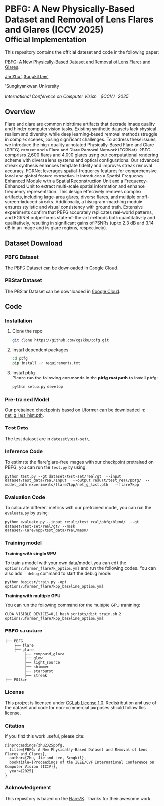 # PBFG: A New Physically-Based Dataset and Removal of Lens Flares and Glares (ICCV 2025)<br><sub>Official Implementation</sub><br>

This repository contains the official dateset and code in the following paper:

[PBFG: A New Physically-Based Dataset and Removal of Lens Flares and Glares](http://115.145.173.100/pub/2025-zhu-iccv-pbfg).

[Jie Zhu¹](https://cg.skku.edu/ppl/), [Sungkil Lee¹](https://cg.skku.edu/slee/)

¹Sungkyunkwan University

*International Conference on Computer Vision （ICCV） 2025*

## Overview
Flare and glare are common nighttime artifacts that degrade image quality and hinder computer vision tasks. Existing synthetic datasets lack physical realism and diversity, while deep learning-based removal methods struggle in complex scenes, posing significant challenges. To address these issues, we introduce the high-quality annotated Physically-Based Flare and Glare (PBFG) dataset and a Flare and Glare Removal Network (FGRNet). PBFG comprises 2,600 flares and 4,000 glares using our computational rendering scheme with diverse lens systems and optical configurations. Our advanced streak synthesis enhances template fidelity and improves streak removal accuracy. FGRNet leverages spatial-frequency features for comprehensive local and global feature extraction. It introduces a Spatial-Frequency Enhanced Module with a Spatial Reconstruction Unit and a Frequency-Enhanced Unit to extract multi-scale spatial information and enhance frequency representation. This design effectively removes complex artifacts, including large-area glares, diverse flares, and multiple or off-screen-induced streaks. Additionally, a histogram-matching module ensures stylistic and visual consistency with ground truth. Extensive experiments confirm that PBFG accurately replicates real-world patterns, and FGRNet outperforms state-of-the-art methods both quantitatively and qualitatively, resulting in significant gains of PSNRs (up to 2.3 dB and 3.14 dB in an image and its glare regions, respectively).

## Dataset Download

### PBFG Dataset

The PBFG Dataset can be downloaded in [Google Cloud](https://drive.google.com/file/d/17ZqtR7_Vz-9oL2hB4nhoEOJrv37Hv50J/view?usp=sharing).

### PBStar Dataset

The PBStar Dataset can be downloaded in [Google Cloud](https://drive.google.com/file/d/1-CWEv5_B3q9Kki-_sHtqTO7VFR5ACGbP/view?usp=sharing).
 
## Code

### Installation

1. Clone the repo

    ```bash
    git clone https://github.com/cgskku/pbfg.git
    ```

1. Install dependent packages

    ```bash
    cd pbfg
    pip install -r requirements.txt
    ```

1. Install pbfg<br>
    Please run the following commands in the **pbfg root path** to install pbfg:<br>

    ```bash
    python setup.py develop
    ```

### Pre-trained Model

Our pretrained checkpoints based on Uformer can be downloaded in:
[net_g_last_hist.pth](https://drive.google.com/file/d/1CW2po1NvS2kJSF_RSudAMxQ3iXT7TjqT/view?usp=sharing).


### Test Data

The test dataset are in `dateset\test-set\`.


### Inference Code
To estimate the flare/glare-free images with our checkpoint pretrained on PBFG, you can run the `test.py` by using:
```
python test.py --gt dataset/test-set/real/gt  --input dataset/test_data/real/input   --output result/test_real/pbfg/  --model_path experiments/flare7kpp/net_g_last.pth   --flare7kpp
```

### Evaluation Code
To calculate different metrics with our pretrained model, you can run the `evaluate.py` by using:
```
python evaluate.py --input result/test_real/pbfg/blend/  --gt  dataset/test-set/real/gt/ --mask  dataset/Flare7Kpp/test_data/real/mask/
```

### Training model

**Training with single GPU**

To train a model with your own data/model, you can edit the `options/uformer_flare7k_option.yml` and run the following codes. You can also add `--debug` command to start the debug mode:

```
python basicsr/train.py -opt options/uformer_flare7kpp_baseline_option.yml
```

**Training with multiple GPU**

You can run the following command for the multiple GPU tranining:

```
CUDA_VISIBLE_DEVICES=0,1 bash scripts/dist_train.sh 2 options/uformer_flare7kpp_baseline_option.yml
```

### PBFG structure

```
├── PBFG
    ├── flare
    ├── glare
         ├── compound_glare
         ├── glow
         ├── light_source
         ├── shimmer
         ├── starburst
         ├── streak
├── PBStar
```

### License

This project is licensed under <a rel="license" href="https://github.com/cgskku/pbfg/blob/main/code/PBFG/LICENSE">CGLab License 1.0</a>. Redistribution and use of the dataset and code for non-commercial purposes should follow this license.

### Citation

If you find this work useful, please cite:

```
@inproceedings{zhu2025pbfg,
  title={PBFG: A New Physically-Based Dataset and Removal of Lens Flares and Glares},
  author={Zhu, Jie and Lee, Sungkil},
  booktitle={Proceedings of the IEEE/CVF International Conference on Computer Vision (ICCV)},
  year={2025}
}
```

### Acknowledgement
This repository is based on the [Flare7K](https://github.com/ykdai/Flare7K). Thanks for their awesome work.

